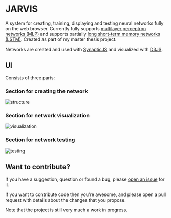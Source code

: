 # JARVIS
A system for creating, training, displaying and testing neural networks fully on the web browser. Currently fully supports [multilayer perceptron networks (MLP)](https://en.wikipedia.org/wiki/Multilayer_perceptron) and supports partially [long short-term memory networks (LSTM)](https://en.wikipedia.org/wiki/Long_short-term_memory). Created as part of my master thesis project.

Networks are created and used with [SynapticJS](https://github.com/cazala/synaptic) and visualized with [D3JS](https://d3js.org/).

## UI
Consists of three parts:

### Section for creating the network
![structure](https://raw.githubusercontent.com/vkaracic/JARVIS/master/screenshots/structure.png)


### Section for network visualization
![visualization](https://raw.githubusercontent.com/vkaracic/JARVIS/master/screenshots/visualization.png)


### Section for network testing
![testing](https://raw.githubusercontent.com/vkaracic/JARVIS/master/screenshots/testing.png)


## Want to contribute?
If you have a suggestion, question or found a bug, please [open an issue](https://github.com/vkaracic/JARVIS/issues/new) for it.

If you want to contribute code then you're awesome, and please open a pull request with details about the changes that you propose.

Note that the project is still very much a work in progress.
